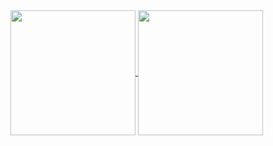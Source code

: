 <a href="https://github.com/anuraghazra/github-readme-stats">
  <img height=200 align="center" src="https://github-readme-stats.vercel.app/api?username=k-forghani&show_icons=true&theme=dracula">
</a>

<a href="https://github.com/anuraghazra/convoychat">
  <img height=200 align="center" src="https://github-readme-stats.vercel.app/api/top-langs?username=k-forghani&layout=compact&langs_count=8&card_width=320&theme=dracula">
</a>

